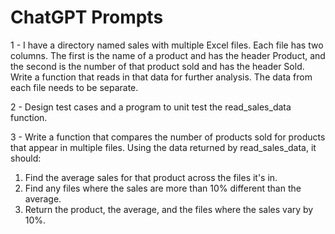 # ChatGPT Prompts

1 - I have a directory named sales with multiple Excel files. Each file has two columns. The first is the name of a product and has the header Product, and the second is the number of that product sold and has the header Sold. Write a function that reads in that data for further analysis. The data from each file needs to be separate.

2 - Design test cases and a program to unit test the read_sales_data function.

3 - Write a function that compares the number of products sold for products that appear in multiple files. Using the data returned by read_sales_data, it should:
1. Find the average sales for that product across the files it's in.
2. Find any files where the sales are more than 10% different than the average.
3. Return the product, the average, and the files where the sales vary by 10%.

